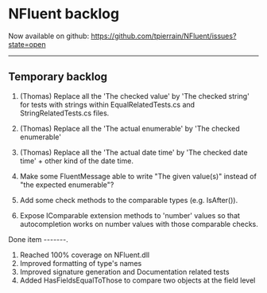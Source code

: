 NFluent backlog
===============

Now available on github: https://github.com/tpierrain/NFluent/issues?state=open

- - -

Temporary backlog
-------
1. (Thomas) Replace all the 'The checked value' by 'The checked string' for tests with strings within EqualRelatedTests.cs and StringRelatedTests.cs files.
1. (Thomas) Replace all the 'The actual enumerable' by 'The checked enumerable'
1. (Thomas) Replace all the 'The actual date time' by 'The checked date time' + other kind of the date time.

1. Make some FluentMessage able to write "The given value(s)" instead of "the expected enumerable"?
1. Add some check methods to the comparable types (e.g. IsAfter()).
1. Expose IComparable extension methods to 'number' values so that autocompletion works on number values with those comparable checks.

Done item
-------.
1. Reached 100% coverage on NFluent.dll
1. Improved formatting of type's names
1. Improved signature generation and Documentation related tests
1. Added HasFieldsEqualToThose to compare two objects at the field level